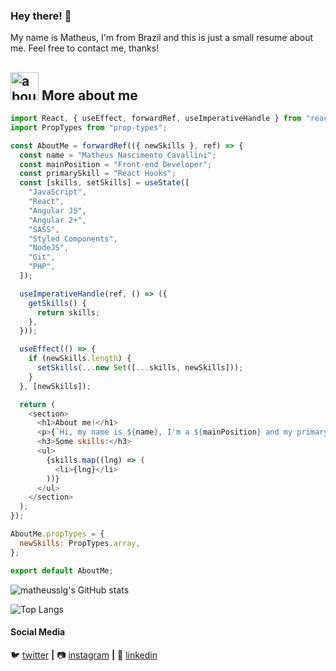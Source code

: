 ### Hey there! 👋

My name is Matheus, I'm from Brazil and this is just a small resume about me. Feel free to contact me, thanks!

## <img width="45" alt="about" src="https://raw.github.com/elizarov/elizarov/master/about.png"> More about me

```js
import React, { useEffect, forwardRef, useImperativeHandle } from "react";
import PropTypes from "prop-types";

const AboutMe = forwardRef(({ newSkills }, ref) => {
  const name = "Matheus Nascimento Cavallini";
  const mainPosition = "Front-end Developer";
  const primarySkill = "React Hooks";
  const [skills, setSkills] = useState([
    "JavaScript",
    "React",
    "Angular JS",
    "Angular 2+",
    "SASS",
    "Styled Components",
    "NodeJS",
    "Git",
    "PHP",
  ]);

  useImperativeHandle(ref, () => ({
    getSkills() {
      return skills;
    },
  }));

  useEffect(() => {
    if (newSkills.length) {
      setSkills(...new Set([...skills, newSkills]));
    }
  }, [newSkills]);

  return (
    <section>
      <h1>About me!</h1>
      <p>{`Hi, my name is ${name}, I'm a ${mainPosition} and my primary skill is ${primarySkill}.`}</p>
      <h3>Some skills:</h3>
      <ul>
        {skills.map((lng) => (
          <li>{lng}</li>
        ))}
      </ul>
    </section>
  );
});

AboutMe.propTypes = {
  newSkills: PropTypes.array,
};

export default AboutMe;
```

![matheusslg's GitHub stats](https://github-readme-stats.vercel.app/api?username=matheusslg&count_private=true&show_icons=true)

![Top Langs](https://github-readme-stats.vercel.app/api/top-langs/?username=matheusslg&hide=php&layout=compact)

[twitter]: https://twitter.com/matheus_slg
[instagram]: https://www.instagram.com/matheusslg/
[linkedin]: https://www.linkedin.com/in/matheus-nascimento-cavallini-420408143/

#### Social Media

🐦 [twitter][twitter] **|** 
📷 [instagram][instagram] **|** 
👔 [linkedin][linkedin]

